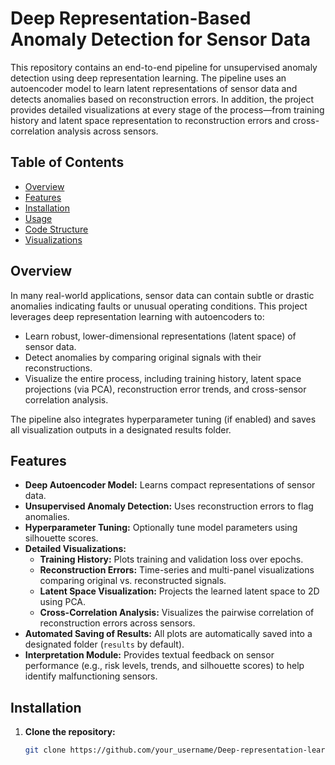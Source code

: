# Deep Representation-Based Anomaly Detection for Sensor Data

This repository contains an end-to-end pipeline for unsupervised anomaly detection using deep representation learning. The pipeline uses an autoencoder model to learn latent representations of sensor data and detects anomalies based on reconstruction errors. In addition, the project provides detailed visualizations at every stage of the process—from training history and latent space representation to reconstruction errors and cross-correlation analysis across sensors.

## Table of Contents

- [Overview](#overview)
- [Features](#features)
- [Installation](#installation)
- [Usage](#usage)
- [Code Structure](#code-structure)
- [Visualizations](#visualizations)

## Overview

In many real-world applications, sensor data can contain subtle or drastic anomalies indicating faults or unusual operating conditions. This project leverages deep representation learning with autoencoders to:
- Learn robust, lower-dimensional representations (latent space) of sensor data.
- Detect anomalies by comparing original signals with their reconstructions.
- Visualize the entire process, including training history, latent space projections (via PCA), reconstruction error trends, and cross-sensor correlation analysis.

The pipeline also integrates hyperparameter tuning (if enabled) and saves all visualization outputs in a designated results folder.

## Features

- **Deep Autoencoder Model:** Learns compact representations of sensor data.
- **Unsupervised Anomaly Detection:** Uses reconstruction errors to flag anomalies.
- **Hyperparameter Tuning:** Optionally tune model parameters using silhouette scores.
- **Detailed Visualizations:**
  - **Training History:** Plots training and validation loss over epochs.
  - **Reconstruction Errors:** Time-series and multi-panel visualizations comparing original vs. reconstructed signals.
  - **Latent Space Visualization:** Projects the learned latent space to 2D using PCA.
  - **Cross-Correlation Analysis:** Visualizes the pairwise correlation of reconstruction errors across sensors.
- **Automated Saving of Results:** All plots are automatically saved into a designated folder (`results` by default).
- **Interpretation Module:** Provides textual feedback on sensor performance (e.g., risk levels, trends, and silhouette scores) to help identify malfunctioning sensors.

## Installation

1. **Clone the repository:**

   ```bash
   git clone https://github.com/your_username/Deep-representation-learning-based-anomaly-detection.git
 
